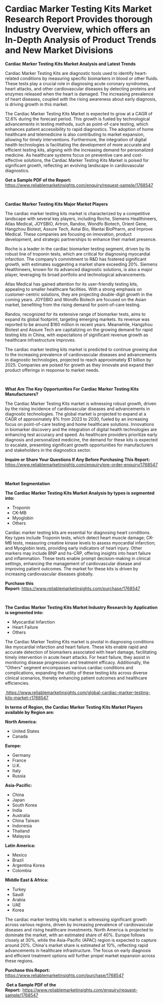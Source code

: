 <p><h1>Cardiac Marker Testing Kits Market Research Report Provides thorough Industry Overview, which offers an In-Depth Analysis of Product Trends and New Market Divisions</h1></p><p><strong>Cardiac Marker Testing Kits Market Analysis and Latest Trends</strong></p>
<p><p>Cardiac Marker Testing Kits are diagnostic tools used to identify heart-related conditions by measuring specific biomarkers in blood or other fluids. These tests play a crucial role in diagnosing acute coronary syndromes, heart attacks, and other cardiovascular diseases by detecting proteins and enzymes released when the heart is damaged. The increasing prevalence of heart diseases, coupled with the rising awareness about early diagnosis, is driving growth in this market.</p><p>The Cardiac Marker Testing Kits Market is expected to grow at a CAGR of 12.6% during the forecast period. This growth is fueled by technological advancements in testing methods, such as point-of-care testing, which enhances patient accessibility to rapid diagnostics. The adoption of home healthcare and telemedicine is also contributing to market expansion, allowing for timely interventions. Furthermore, the integration of digital health technologies is facilitating the development of more accurate and efficient testing kits, aligning with the increasing demand for personalized medicine. As healthcare systems focus on preventive care and cost-effective solutions, the Cardiac Marker Testing Kits Market is poised for significant growth, reflecting an evolving landscape in cardiovascular diagnostics.</p></p>
<p><strong>Get a Sample PDF of the Report:&nbsp;</strong> <a href="https://www.reliablemarketinsights.com/enquiry/request-sample/1768547?utm_campaign=2280&utm_medium=2&utm_source=Github&utm_content=ia&utm_term=14042025&utm_id=cardiac-marker-testing-kits">https://www.reliablemarketinsights.com/enquiry/request-sample/1768547</a></p>
<p>&nbsp;</p>
<p><strong>Cardiac Marker Testing Kits Major Market Players</strong></p>
<p><p>The cardiac marker testing kits market is characterized by a competitive landscape with several key players, including Roche, Siemens Healthineers, Atlas Medical, JOYSBIO, Artron, Randox, Wondfo Biotech, Orient Gene, Hangzhou Biotest, Assure Tech, Aotai Bio, Wantai BioPharm, and Improve Medical. These companies are focusing on innovation, product development, and strategic partnerships to enhance their market presence.</p><p>Roche is a leader in the cardiac biomarker testing segment, driven by its robust line of troponin tests, which are critical for diagnosing myocardial infarction. The company’s commitment to R&D has fostered significant growth, with estimates suggesting a market share exceeding 20%. Siemens Healthineers, known for its advanced diagnostic solutions, is also a major player, leveraging its broad portfolio and technological advancements. </p><p>Atlas Medical has gained attention for its user-friendly testing kits, appealing to smaller healthcare facilities. With a strong emphasis on customer-centric solutions, they are projecting double-digit growth in the coming years. JOYSBIO and Wondfo Biotech are focused on the Asian market, benefiting from the rising demand for point-of-care testing.</p><p>Randox, recognized for its extensive range of biomarker tests, aims to expand its global footprint, targeting emerging markets. Its revenue was reported to be around $160 million in recent years. Meanwhile, Hangzhou Biotest and Assure Tech are capitalizing on the growing demand for rapid testing kits in China, with expectations of significant revenue growth as healthcare infrastructure improves.</p><p>The cardiac marker testing kits market is predicted to continue growing due to the increasing prevalence of cardiovascular diseases and advancements in diagnostic technologies, projected to reach approximately $1 billion by 2025. Companies are poised for growth as they innovate and expand their product offerings in response to market needs.</p></p>
<p>&nbsp;</p>
<p><strong>What Are The Key Opportunities For Cardiac Marker Testing Kits Manufacturers?</strong></p>
<p><p>The Cardiac Marker Testing Kits market is witnessing robust growth, driven by the rising incidence of cardiovascular diseases and advancements in diagnostic technologies. The global market is projected to expand at a CAGR of approximately 8% from 2023 to 2030, fueled by an increasing focus on point-of-care testing and home healthcare solutions. Innovations in biomarker discovery and the integration of digital health technologies are enhancing test accuracy and speed. As healthcare providers prioritize early diagnosis and personalized medicine, the demand for these kits is expected to escalate, presenting significant growth opportunities for manufacturers and stakeholders in the diagnostics sector.</p></p>
<p><strong>Inquire or Share Your Questions If Any Before Purchasing This Report:</strong> <a href="https://www.reliablemarketinsights.com/enquiry/pre-order-enquiry/1768547?utm_campaign=2280&utm_medium=2&utm_source=Github&utm_content=ia&utm_term=14042025&utm_id=cardiac-marker-testing-kits">https://www.reliablemarketinsights.com/enquiry/pre-order-enquiry/1768547</a></p>
<p>&nbsp;</p>
<p><strong>Market Segmentation</strong></p>
<p><strong>The Cardiac Marker Testing Kits Market Analysis by types is segmented into:</strong></p>
<p><ul><li>Troponin</li><li>CK-MB</li><li>Myoglobin</li><li>Others</li></ul></p>
<p><p>Cardiac marker testing kits are essential for diagnosing heart conditions. Key types include Troponin tests, which detect heart muscle damage; CK-MB tests, measuring creatine kinase levels to assess myocardial infarction; and Myoglobin tests, providing early indicators of heart injury. Other markers may include BNP and hs-CRP, offering insights into heart failure and inflammation. These tests enable prompt decision-making in clinical settings, enhancing the management of cardiovascular disease and improving patient outcomes. The market for these kits is driven by increasing cardiovascular diseases globally.</p></p>
<p><strong>Purchase this Report:&nbsp;</strong><a href="https://www.reliablemarketinsights.com/purchase/1768547?utm_campaign=2280&utm_medium=2&utm_source=Github&utm_content=ia&utm_term=14042025&utm_id=cardiac-marker-testing-kits">https://www.reliablemarketinsights.com/purchase/1768547</a></p>
<p>&nbsp;</p>
<p><strong>The Cardiac Marker Testing Kits Market Industry Research by Application is segmented into:</strong></p>
<p><ul><li>Myocardial Infarction</li><li>Heart Failure</li><li>Others</li></ul></p>
<p><p>The Cardiac Marker Testing Kits market is pivotal in diagnosing conditions like myocardial infarction and heart failure. These kits enable rapid and accurate detection of biomarkers associated with heart damage, facilitating timely intervention in acute heart attacks. For heart failure, they assist in monitoring disease progression and treatment efficacy. Additionally, the "Others" segment encompasses various cardiac conditions and complications, expanding the utility of these testing kits across diverse clinical scenarios, thereby enhancing patient outcomes and healthcare efficiencies.</p></p>
<p><a href="https://www.reliablemarketinsights.com/global-cardiac-marker-testing-kits-market-r1768547?utm_campaign=2280&utm_medium=2&utm_source=Github&utm_content=ia&utm_term=14042025&utm_id=cardiac-marker-testing-kits">&nbsp;https://www.reliablemarketinsights.com/global-cardiac-marker-testing-kits-market-r1768547</a></p>
<p><strong>In terms of Region, the Cardiac Marker Testing Kits Market Players available by Region are:</strong></p>
<p>
    <p> <strong> North America: </strong>
        <ul>
            <li>United States</li>
            <li>Canada</li>
        </ul>
        </p> 
    <p> <strong> Europe: </strong>
        <ul>
            <li>Germany</li>
            <li>France</li>
            <li>U.K.</li>
            <li>Italy</li>
            <li>Russia</li>
        </ul>
        </p> 
    <p> <strong> Asia-Pacific: </strong>
        <ul>
            <li>China</li>
            <li>Japan</li>
            <li>South Korea</li>
            <li>India</li>
            <li>Australia</li>
            <li>China Taiwan</li>
            <li>Indonesia</li>
            <li>Thailand</li>
            <li>Malaysia</li>
        </ul>
        </p> 
    <p> <strong> Latin America: </strong>
        <ul>
            <li>Mexico</li>
            <li>Brazil</li>
            <li>Argentina Korea</li>
            <li>Colombia</li>
        </ul>
        </p> 
    <p> <strong> Middle East & Africa: </strong>
        <ul>
            <li>Turkey</li>
            <li>Saudi</li>
            <li>Arabia</li>
            <li>UAE</li>
            <li>Korea</li>
        </ul>
    </p>
    </p>
<p><p>The cardiac marker testing kits market is witnessing significant growth across various regions, driven by increasing prevalence of cardiovascular diseases and rising healthcare investments. North America is projected to dominate the market, with an estimated share of 40%. Europe follows closely at 30%, while the Asia-Pacific (APAC) region is expected to capture around 20%. China's market share is estimated at 10%, reflecting rapid advancements in healthcare infrastructure. The focus on early diagnosis and efficient treatment options will further propel market expansion across these regions.</p></p>
<p><strong>Purchase this Report: </strong><a href="https://www.reliablemarketinsights.com/purchase/1768547?utm_campaign=2280&utm_medium=2&utm_source=Github&utm_content=ia&utm_term=14042025&utm_id=cardiac-marker-testing-kits">https://www.reliablemarketinsights.com/purchase/1768547</a></p>
<p>&nbsp;<strong>Get a Sample PDF of the Report:&nbsp;&nbsp;</strong><a href="https://www.reliablemarketinsights.com/enquiry/request-sample/1768547?utm_campaign=2280&utm_medium=2&utm_source=Github&utm_content=ia&utm_term=14042025&utm_id=cardiac-marker-testing-kits">https://www.reliablemarketinsights.com/enquiry/request-sample/1768547</a></p>
<p><strong></strong></p>
<p><p></p><p></p><p></p></p>
